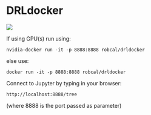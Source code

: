 # DRLdocker

[![](https://images.microbadger.com/badges/image/robcal/drldocker.svg)](http://microbadger.com/images/robcal/drldocker "Get your own image badge on microbadger.com")

If using GPU(s) run using:
```
nvidia-docker run -it -p 8888:8888 robcal/drldocker
```

else use:
```
docker run -it -p 8888:8888 robcal/drldocker
```

Connect to Jupyter by typing in your browser:
```
http://localhost:8888/tree
```
(where 8888 is the port passed as parameter)

